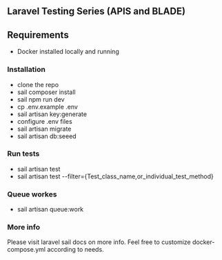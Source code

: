 ## Laravel Testing Series (APIS and BLADE)

## Requirements

-   Docker installed locally and running

### Installation

-   clone the repo
-   sail composer install
-   sail npm run dev
-   cp .env.example .env
-   sail artisan key:generate
-   configure .env files
-   sail artisan migrate
-   sail artisan db:seeed

### Run tests

-   sail artisan test
-   sail artisan test --filter={Test_class_name,or_individual_test_method}

### Queue workes

-   sail artisan queue:work

### More info

Please visit laravel sail docs on more info. Feel free to customize docker-compose.yml according to needs.
